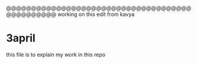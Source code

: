 @@@@@@@@@@@@@@@@@@@@@@@@@@@@@@@@@@@@@@@@@@@@@@@
working on this 
edit from kavya
# 3april
this file is to explain my work in this repo
